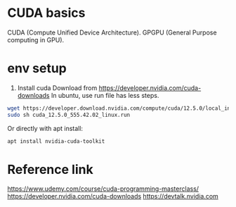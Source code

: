 # CUDA basics
CUDA (Compute Unified Device Architecture).
GPGPU (General Purpose computing in GPU).

# env setup
1. Install cuda
Download from https://developer.nvidia.com/cuda-downloads
In ubuntu, use run file has less steps.
```bash
wget https://developer.download.nvidia.com/compute/cuda/12.5.0/local_installers/cuda_12.5.0_555.42.02_linux.run
sudo sh cuda_12.5.0_555.42.02_linux.run
```
Or directly with apt install:
```bash
apt install nvidia-cuda-toolkit
```

# Reference link
https://www.udemy.com/course/cuda-programming-masterclass/
https://developer.nvidia.com/cuda-downloads
https://devtalk.nvidia.com

